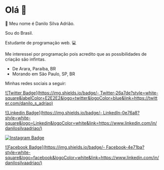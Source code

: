 # Olá 👋

🤝 Meu nome é Danilo Silva Adrião. 

Sou do Brasil. 

Estudante de programação web. 💻

Me interessei por programação pois acredito que as possibilidades de criação são infintas.

- De Arara, Paraíba, BR
- Morando em São Paulo, SP, BR

Minhas redes sociais a seguir:

[![Twitter Badge](https://img.shields.io/badge/- Twitter-26a7de?style=white-square&labelColor=E2E2E2&logo=twitter&logoColor=blue&link=https://twitter.com/danilo_s_adriao)](https://twitter.com/danilosadriao)

[![Linkedin Badge](https://img.shields.io/badge/- LinkedIn-0e76a8?style=white-square&logo=Linkedin&logoColor=white&link=https://www.linkedin.com/in/danilosilvaadriao/)](https://www.linkedin.com/in/danilosilvaadriao/)

[![Instagram Badge](https://img.shields.io/badge/-Instagram-3f729b?style=white-square&labelColor=E2E2E2&logo=instagram&logoColor=blue&link=https://www.instagram.com/danilosilvaadriao/)](https://www.instagram.com/danilosilvaadriao/) 

[![Facebook Badge](https://img.shields.io/badge/- Facebook-4e71ba?style=white-square&logo=facebook&logoColor=white&link=https://www.linkedin.com/in/danilosilvaadriao/)](https://www.linkedin.com/in/danilosilvaadriao/)
